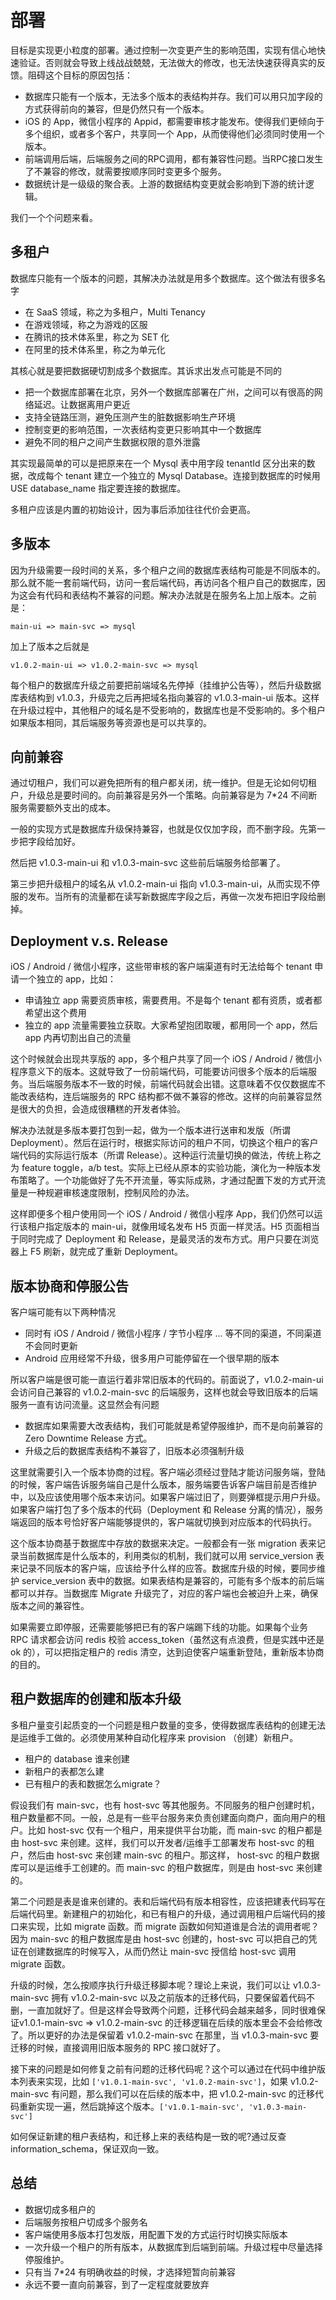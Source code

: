 # 部署

目标是实现更小粒度的部署。通过控制一次变更产生的影响范围，实现有信心地快速验证。否则就会导致上线战战兢兢，无法做大的修改，也无法快速获得真实的反馈。阻碍这个目标的原因包括：

* 数据库只能有一个版本，无法多个版本的表结构并存。我们可以用只加字段的方式获得前向的兼容，但是仍然只有一个版本。
* iOS 的 App，微信小程序的 Appid，都需要审核才能发布。使得我们更倾向于多个组织，或者多个客户，共享同一个 App，从而使得他们必须同时使用一个版本。
* 前端调用后端，后端服务之间的RPC调用，都有兼容性问题。当RPC接口发生了不兼容的修改，就需要按顺序同时变更多个服务。
* 数据统计是一级级的聚合表。上游的数据结构变更就会影响到下游的统计逻辑。

我们一个个问题来看。

## 多租户

数据库只能有一个版本的问题，其解决办法就是用多个数据库。这个做法有很多名字

* 在 SaaS 领域，称之为多租户，Multi Tenancy
* 在游戏领域，称之为游戏的区服
* 在腾讯的技术体系里，称之为 SET 化
* 在阿里的技术体系里，称之为单元化

其核心就是要把数据硬切割成多个数据库。其诉求出发点可能是不同的

* 把一个数据库部署在北京，另外一个数据库部署在广州，之间可以有很高的网络延迟。让数据离用户更近
* 支持全链路压测，避免压测产生的脏数据影响生产环境
* 控制变更的影响范围，一次表结构变更只影响其中一个数据库
* 避免不同的租户之间产生数据权限的意外泄露

其实现最简单的可以是把原来在一个 Mysql 表中用字段 tenantId 区分出来的数据，改成每个 tenant 建立一个独立的 Mysql Database。连接到数据库的时候用 USE database_name 指定要连接的数据库。

多租户应该是内置的初始设计，因为事后添加往往代价会更高。

## 多版本

因为升级需要一段时间的关系，多个租户之间的数据库表结构可能是不同版本的。那么就不能一套前端代码，访问一套后端代码，再访问各个租户自己的数据库，因为这会有代码和表结构不兼容的问题。解决办法就是在服务名上加上版本。之前是：

```
main-ui => main-svc => mysql
```

加上了版本之后就是

```
v1.0.2-main-ui => v1.0.2-main-svc => mysql
```

每个租户的数据库升级之前要把前端域名先停掉（挂维护公告等），然后升级数据库表结构到 v1.0.3，升级完之后再把域名指向兼容的 v1.0.3-main-ui 版本。这样在升级过程中，其他租户的域名是不受影响的，数据库也是不受影响的。多个租户如果版本相同，其后端服务等资源也是可以共享的。

## 向前兼容

通过切租户，我们可以避免把所有的租户都关闭，统一维护。但是无论如何切租户，升级总是要时间的。向前兼容是另外一个策略。向前兼容是为 7*24 不间断服务需要额外支出的成本。

一般的实现方式是数据库升级保持兼容，也就是仅仅加字段，而不删字段。先第一步把字段给加好。

然后把 v1.0.3-main-ui 和 v1.0.3-main-svc 这些前后端服务给部署了。

第三步把升级租户的域名从 v1.0.2-main-ui 指向 v1.0.3-main-ui，从而实现不停服的发布。当所有的流量都在读写新数据库字段之后，再做一次发布把旧字段给删掉。

## Deployment v.s. Release

iOS / Android / 微信小程序，这些带审核的客户端渠道有时无法给每个 tenant 申请一个独立的 app，比如：

* 申请独立 app 需要资质审核，需要费用。不是每个 tenant 都有资质，或者都希望出这个费用
* 独立的 app 流量需要独立获取。大家希望抱团取暖，都用同一个 app，然后 app 内再切割出自己的流量

这个时候就会出现共享版的 app，多个租户共享了同一个 iOS / Android / 微信小程序意义下的版本。这就导致了一份前端代码，可能要访问很多个版本的后端服务。当后端服务版本不一致的时候，前端代码就会出错。这意味着不仅仅数据库不能改表结构，连后端服务的 RPC 结构都不做不兼容的修改。这样的向前兼容显然是很大的负担，会造成很糟糕的开发者体验。

解决办法就是多版本要打包到一起，做为一个版本进行送审和发版（所谓 Deployment）。然后在运行时，根据实际访问的租户不同，切换这个租户的客户端代码的实际运行版本（所谓 Release）。这种运行流量切换的做法，传统上称之为 feature toggle，a/b test。实际上已经从原本的实验功能，演化为一种版本发布策略了。一个功能做好了先不开流量，等实际成熟，才通过配置下发的方式开流量是一种规避审核速度限制，控制风险的办法。

这样即便多个租户使用同一个 iOS / Android / 微信小程序 App，我们仍然可以运行该租户指定版本的 main-ui，就像用域名发布 H5 页面一样灵活。H5 页面相当于同时完成了 Deployment 和 Release，是最灵活的发布方式。用户只要在浏览器上 F5 刷新，就完成了重新 Deployment。

## 版本协商和停服公告

客户端可能有以下两种情况

* 同时有 iOS / Android / 微信小程序 / 字节小程序 ... 等不同的渠道，不同渠道不会同时更新
* Android 应用经常不升级，很多用户可能停留在一个很早期的版本

所以客户端是很可能一直运行着非常旧版本的代码的。前面说了，v1.0.2-main-ui 会访问自己兼容的 v1.0.2-main-svc 的后端服务，这样也就会导致旧版本的后端服务一直有访问流量。这显然会有问题

* 数据库如果需要大改表结构，我们可能就是希望停服维护，而不是向前兼容的 Zero Downtime Release 方式。
* 升级之后的数据库表结构不兼容了，旧版本必须强制升级

这里就需要引入一个版本协商的过程。客户端必须经过登陆才能访问服务端，登陆的时候，客户端告诉服务端自己是什么版本，服务端要告诉客户端目前是否维护中，以及应该使用哪个版本来访问。如果客户端过旧了，则要弹框提示用户升级。如果客户端打包了多个版本的代码（Deployment 和 Release 分离的情况），服务端返回的版本号恰好客户端能够提供的，客户端就切换到对应版本的代码执行。

这个版本协商基于数据库中存放的数据来决定。一般都会有一张 migration 表来记录当前数据库是什么版本的，利用类似的机制，我们就可以用 service_version 表来记录不同版本的客户端，应该给予什么样的应答。数据库升级的时候，要同步维护 service_version 表中的数据。如果表结构是兼容的，可能有多个版本的前后端都可以并存。当数据库 Migrate 升级完了，对应的客户端也会被迫升上来，确保版本之间的兼容性。

如果需要立即停服，还需要能够把已有的客户端踢下线的功能。如果每个业务 RPC 请求都会访问 redis 校验 access_token（虽然这有点浪费，但是实践中还是 ok 的），可以把指定租户的 redis 清空，达到迫使客户端重新登陆，重新版本协商的目的。

## 租户数据库的创建和版本升级

多租户量变引起质变的一个问题是租户数量的变多，使得数据库表结构的创建无法是运维手工做的。必须使用某种自动化程序来 provision （创建）新租户。

* 租户的 database 谁来创建
* 新租户的表都怎么建
* 已有租户的表和数据怎么migrate？

假设我们有 main-svc，也有 host-svc 等其他服务。不同服务的租户创建时机，租户数量都不同。一般，总是有一些平台服务来负责创建面向商户，面向用户的租户。比如 host-svc 仅有一个租户，用来提供平台功能，而 main-svc 的租户都是由 host-svc 来创建。这样，我们可以开发者/运维手工部署发布 host-svc 的租户，然后由 host-svc 来创建 main-svc 的租户。那这样， host-svc 的租户数据库可以是运维手工创建的。而 main-svc 的租户数据库，则是由 host-svc 来创建的。

第二个问题是表是谁来创建的。表和后端代码有版本相容性，应该把建表代码写在后端代码里。新建租户的初始化，和已有租户的升级，通过调用租户后端代码的接口来实现，比如 migrate 函数。而 migrate 函数如何知道谁是合法的调用者呢？因为 main-svc 的租户数据库是由 host-svc 创建的，host-svc 可以把自己的凭证在创建数据库的时候写入，从而仍然让 main-svc 授信给 host-svc 调用 migrate 函数。

升级的时候，怎么按顺序执行升级迁移脚本呢？理论上来说，我们可以让 v1.0.3-main-svc 拥有 v1.0.2-main-svc 以及之前版本的迁移代码，只要保留着代码不删，一直加就好了。但是这样会导致两个问题，迁移代码会越来越多，同时很难保证v1.0.1-main-svc => v1.0.2-main-svc 的迁移逻辑在后续的版本里会不会给修改了。所以更好的办法是保留着 v1.0.2-main-svc 在那里，当 v1.0.3-main-svc 要迁移的时候，直接调用旧版本服务的 RPC 接口就好了。

接下来的问题是如何修复之前有问题的迁移代码呢？这个可以通过在代码中维护版本列表来实现，比如 `['v1.0.1-main-svc', 'v1.0.2-main-svc']`，如果 v1.0.2-main-svc 有问题，那么我们可以在后续的版本中，把 v1.0.2-main-svc 的迁移代码重新实现一遍，然后跳掉这个版本。`['v1.0.1-main-svc', 'v1.0.3-main-svc']`

如何保证新建的租户表结构，和迁移上来的表结构是一致的呢?通过反查 information_schema，保证双向一致。

## 总结

* 数据切成多租户的
* 后端服务按租户切成多个服务名
* 客户端使用多版本打包发版，用配置下发的方式运行时切换实际版本
* 一次升级一个租户的所有版本，从数据库到后端到前端。升级过程中尽量选择停服维护。
* 只有当 7*24 有明确收益的时候，才选择短暂向前兼容
* 永远不要一直向前兼容，到了一定程度就要放弃


